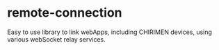 # remote-connection
Easy to use library to link webApps, including CHIRIMEN devices, using various webSocket relay services.
